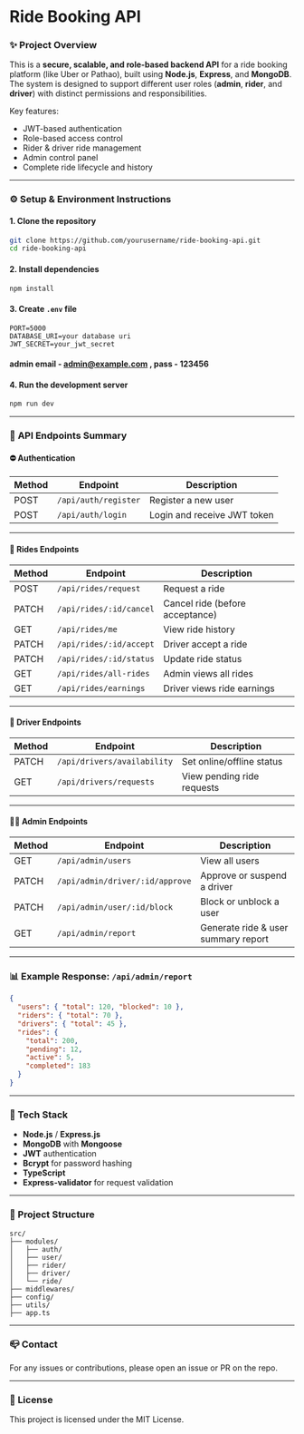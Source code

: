 # Ride Booking API

### ✨ **Project Overview**

This is a **secure, scalable, and role-based backend API** for a ride booking platform (like Uber or Pathao), built using **Node.js**, **Express**, and **MongoDB**. The system is designed to support different user roles (**admin**, **rider**, and **driver**) with distinct permissions and responsibilities.

Key features:

* JWT-based authentication
* Role-based access control
* Rider & driver ride management
* Admin control panel
* Complete ride lifecycle and history

---

### ⚙️ **Setup & Environment Instructions**

#### 1. Clone the repository

```bash
git clone https://github.com/yourusername/ride-booking-api.git
cd ride-booking-api
```

#### 2. Install dependencies

```bash
npm install
```

#### 3. Create `.env` file

```env
PORT=5000
DATABASE_URI=your database uri
JWT_SECRET=your_jwt_secret
```
####  admin email - admin@example.com , pass - 123456

#### 4. Run the development server

```bash
npm run dev
```

---

### 📒 **API Endpoints Summary**

#### ⛔️ Authentication

| Method | Endpoint             | Description                 |
| ------ | -------------------- | --------------------------- |
| POST   | `/api/auth/register` | Register a new user         |
| POST   | `/api/auth/login`    | Login and receive JWT token |

---

#### 🚗 Rides Endpoints

| Method | Endpoint                   | Description                     |
| ------ | ------------------------   | ------------------------------- |
| POST   | `/api/rides/request`       | Request a ride                  |
| PATCH  | `/api/rides/:id/cancel`    | Cancel ride (before acceptance) |
| GET    | `/api/rides/me`            | View ride history               |
| PATCH  | `/api/rides/:id/accept`    | Driver accept a ride            |
| PATCH  | `/api/rides/:id/status`    | Update ride status              |
| GET    | `/api/rides/all-rides`     | Admin views all rides           |
| GET    | `/api/rides/earnings`      | Driver views ride earnings      |

---

#### 🚖 Driver Endpoints

| Method | Endpoint                    | Description                |
| ------ | --------------------------  | -------------------------- |
| PATCH  | `/api/drivers/availability` | Set online/offline status  |
| GET    | `/api/drivers/requests`     | View pending ride requests |

---

#### 👮‍♂️ Admin Endpoints

| Method | Endpoint                        | Description                         |
| ------ | ------------------------------- | ----------------------------------- |
| GET    | `/api/admin/users`              | View all users                      |
| PATCH  | `/api/admin/driver/:id/approve` | Approve or suspend a driver         |
| PATCH  | `/api/admin/user/:id/block`     | Block or unblock a user             |
| GET    | `/api/admin/report`             | Generate ride & user summary report |

---

### 📊 Example Response: `/api/admin/report`

```json
{
  "users": { "total": 120, "blocked": 10 },
  "riders": { "total": 70 },
  "drivers": { "total": 45 },
  "rides": {
    "total": 200,
    "pending": 12,
    "active": 5,
    "completed": 183
  }
}
```

---

### 💪 Tech Stack

* **Node.js** / **Express.js**
* **MongoDB** with **Mongoose**
* **JWT** authentication
* **Bcrypt** for password hashing
* **TypeScript**
* **Express-validator** for request validation

---

### 📅 Project Structure

```
src/
├── modules/
│   ├── auth/
│   ├── user/
│   ├── rider/
│   ├── driver/
│   └── ride/
├── middlewares/
├── config/
├── utils/
├── app.ts
```

---

### 📪 Contact

For any issues or contributions, please open an issue or PR on the repo.

---

### 📝 License

This project is licensed under the MIT License.
